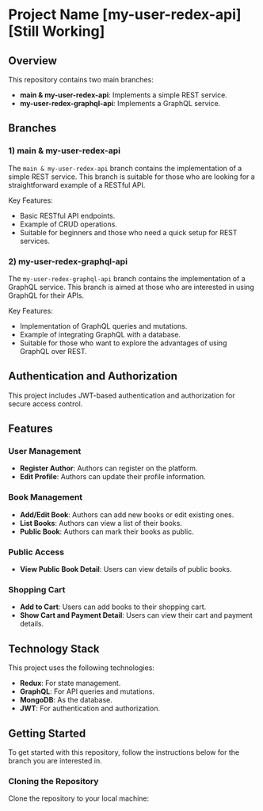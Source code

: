 # Project Name [my-user-redex-api] [Still Working]

## Overview

This repository contains two main branches:
- **main & my-user-redex-api**: Implements a simple REST service.
- **my-user-redex-graphql-api**: Implements a GraphQL service.

## Branches

### 1) main & my-user-redex-api

The `main & my-user-redex-api` branch contains the implementation of a simple REST service. This branch is suitable for those who are looking for a straightforward example of a RESTful API.

Key Features:
- Basic RESTful API endpoints.
- Example of CRUD operations.
- Suitable for beginners and those who need a quick setup for REST services.

### 2) my-user-redex-graphql-api

The `my-user-redex-graphql-api` branch contains the implementation of a GraphQL service. This branch is aimed at those who are interested in using GraphQL for their APIs.

Key Features:
- Implementation of GraphQL queries and mutations.
- Example of integrating GraphQL with a database.
- Suitable for those who want to explore the advantages of using GraphQL over REST.

## Authentication and Authorization

This project includes JWT-based authentication and authorization for secure access control.

## Features

### User Management
- **Register Author**: Authors can register on the platform.
- **Edit Profile**: Authors can update their profile information.

### Book Management
- **Add/Edit Book**: Authors can add new books or edit existing ones.
- **List Books**: Authors can view a list of their books.
- **Public Book**: Authors can mark their books as public.

### Public Access
- **View Public Book Detail**: Users can view details of public books.

### Shopping Cart
- **Add to Cart**: Users can add books to their shopping cart.
- **Show Cart and Payment Detail**: Users can view their cart and payment details.

## Technology Stack

This project uses the following technologies:
- **Redux**: For state management.
- **GraphQL**: For API queries and mutations.
- **MongoDB**: As the database.
- **JWT**: For authentication and authorization.

## Getting Started

To get started with this repository, follow the instructions below for the branch you are interested in.

### Cloning the Repository

Clone the repository to your local machine:
